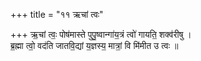+++
title = "११ ऋचां त्वः"

+++
ऋ॒चां त्वः॒ पोष॑मास्ते पुपु॒ष्वान्गा॑य॒त्रं त्वो॑ गायति॒ शक्व॑रीषु ।  
ब्र॒ह्मा त्वो॒ वद॑ति जातवि॒द्यां य॒ज्ञस्य॒ मात्रां॒ वि मि॑मीत उ त्वः ॥